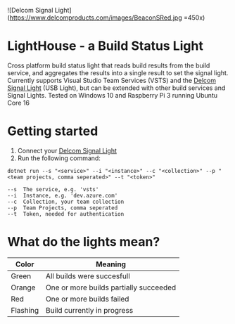 ![Delcom Signal Light](https://www.delcomproducts.com/images/BeaconSRed.jpg =450x)

# LightHouse - a Build Status Light
Cross platform build status light that reads build results from the build service, and aggregates the results into a single result to set the signal light. Currently supports Visual Studio Team Services (VSTS) and the [Delcom Signal Light](https://www.delcomproducts.com/productdetails.asp?PartNumber=904007-B) (USB Light), but can be extended with other build services and Signal Lights.
Tested on Windows 10 and Raspberry Pi 3 running Ubuntu Core 16

# Getting started
1. Connect your [Delcom Signal Light](https://www.delcomproducts.com/productdetails.asp?PartNumber=904007-B)
2. Run the following command: 
```
dotnet run --s "<service>" --i "<instance>" --c "<collection>" --p "<team projects, comma seperated>" --t "<token>"
```

`--s  The service, e.g. 'vsts'`  
`--i  Instance, e.g. 'dev.azure.com'`  
`--c  Collection, your team collection`  
`--p  Team Projects, comma seperated`  
`--t  Token, needed for authentication`

# What do the lights mean?
| Color | Meaning |
|--|--|
| Green | All builds were succesfull
| Orange | One or more builds partially succeeded
| Red | One or more builds failed
| Flashing | Build currently in progress
